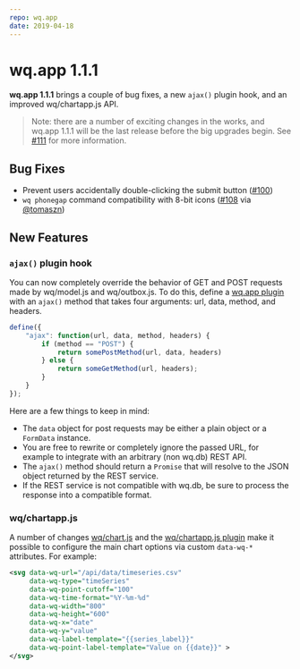```yaml
---
repo: wq.app
date: 2019-04-18
---
```


# wq.app 1.1.1

**wq.app 1.1.1** brings a couple of bug fixes, a new `ajax()` plugin hook, and an improved wq/chartapp.js API.

> Note: there are a number of exciting changes in the works, and wq.app 1.1.1 will be the last release before the big upgrades begin.  See [#111](https://github.com/wq/wq.app/issues/111) for more information.

## Bug Fixes
 * Prevent users accidentally double-clicking the submit button ([#100](https://github.com/wq/wq.app/issues/100))
 * `wq phonegap` command compatibility with 8-bit icons ([#108](https://github.com/wq/wq.app/issues/108) via [@tomaszn](https://github.com/tomaszn))

## New Features

### `ajax()` plugin hook

You can now completely override the behavior of GET and POST requests made by wq/model.js and wq/outbox.js.  To do this, define a [wq.app plugin](../plugins/index.md) with an `ajax()` method that takes four arguments: url, data, method, and headers.

```javascript
define({
    "ajax": function(url, data, method, headers) {
        if (method == "POST") {
            return somePostMethod(url, data, headers)
        } else {
            return someGetMethod(url, headers);
        }
    }
});
```

Here are a few things to keep in mind:
 * The `data` object for post requests may be either a plain object or a `FormData` instance.
 * You are free to rewrite or completely ignore the passed URL, for example to integrate with an arbitrary (non wq.db) REST API. 
 * The `ajax()` method should return a `Promise` that will resolve to the JSON object returned by the REST service.
 * If the REST service is not compatible with wq.db, be sure to process the response into a compatible format.

### wq/chartapp.js

A number of changes [wq/chart.js](https://django-rest-pandas.wq.io/@wq/chart) and the [wq/chartapp.js plugin](https://django-rest-pandas.wq.io/@wq/chart) make it possible to configure the main chart options via custom `data-wq-*` attributes.  For example:

```svg
<svg data-wq-url="/api/data/timeseries.csv"
     data-wq-type="timeSeries"
     data-wq-point-cutoff="100"
     data-wq-time-format="%Y-%m-%d"
     data-wq-width="800"
     data-wq-height="600"
     data-wq-x="date"
     data-wq-y="value"
     data-wq-label-template="{{series_label}}"
     data-wq-point-label-template="Value on {{date}}" >
</svg>
```
